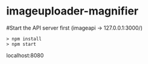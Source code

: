 # imageuploader-magnifier

#Start the API server first
(imageapi -> 127.0.0.1:3000/)

```
> npm install
> npm start
```

localhost:8080
